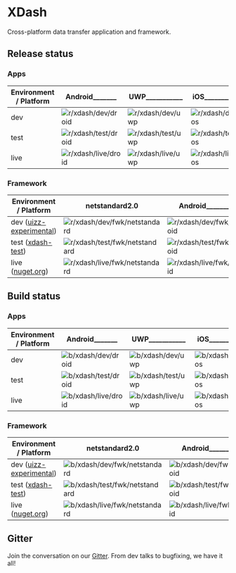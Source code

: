 # XDash
Cross-platform data transfer application and framework.

## Release status

### Apps

| Environment / Platform    | Android_______                           | UWP___________                        | iOS___________                        | macOS_________                            | Linux_________                            | CLI___________                                |
|---------------------------|-------------------------------------------|---------------------------------------|---------------------------------------|-------------------------------------------|-------------------------------------------|-----------------------------------------------|
| dev                       | ![r/xdash/dev/droid][r/xdash/dev/droid]   | ![r/xdash/dev/uwp][r/xdash/dev/uwp]   | ![r/xdash/dev/ios][r/xdash/dev/ios]   | ![r/xdash/dev/macos][r/xdash/dev/macos]   | ![r/xdash/dev/linux][r/xdash/dev/linux]   | ![r/xdash/dev/netcore][r/xdash/dev/netcore]   | 
| test                      | ![r/xdash/test/droid][r/xdash/test/droid] | ![r/xdash/test/uwp][r/xdash/test/uwp] | ![r/xdash/test/ios][r/xdash/test/ios] | ![r/xdash/test/macos][r/xdash/test/macos] | ![r/xdash/test/linux][r/xdash/test/linux] | ![r/xdash/test/netcore][r/xdash/test/netcore] |
| live                      | ![r/xdash/live/droid][r/xdash/live/droid] | ![r/xdash/live/uwp][r/xdash/live/uwp] | ![r/xdash/live/ios][r/xdash/live/ios] | ![r/xdash/live/macos][r/xdash/live/macos] | ![r/xdash/live/linux][r/xdash/live/linux] | ![r/xdash/live/netcore][r/xdash/live/netcore] |

### Framework

| Environment / Platform                            | netstandard2.0                                                | Android_______                                    | UWP___________                                | iOS___________                                | macOS_________                                    | Linux_________                                    | netocre2.0____                                        |
|---------------------------------------------------|---------------------------------------------------------------|---------------------------------------------------|-----------------------------------------------|-----------------------------------------------|---------------------------------------------------|---------------------------------------------------|-------------------------------------------------------|
| dev ([uizz-experimental][uizz-experimental])      | ![r/xdash/dev/fwk/netstandard][r/xdash/dev/fwk/netstandard]   | ![r/xdash/dev/fwk/droid][r/xdash/dev/fwk/droid]   | ![r/xdash/dev/fwk/uwp][r/xdash/dev/fwk/uwp]   | ![r/xdash/dev/fwk/ios][r/xdash/dev/fwk/ios]   | ![r/xdash/dev/fwk/macos][r/xdash/dev/fwk/macos]   | ![r/xdash/dev/fwk/linux][r/xdash/dev/fwk/linux]   | ![r/xdash/dev/fwk/netcore][r/xdash/dev/fwk/netcore]   | 
| test ([xdash-test][xdash-test])                   | ![r/xdash/test/fwk/netstandard][r/xdash/test/fwk/netstandard] | ![r/xdash/test/fwk/droid][r/xdash/test/fwk/droid] | ![r/xdash/test/fwk/uwp][r/xdash/test/fwk/uwp] | ![r/xdash/test/fwk/ios][r/xdash/test/fwk/ios] | ![r/xdash/test/fwk/macos][r/xdash/test/fwk/macos] | ![r/xdash/test/fwk/linux][r/xdash/test/fwk/linux] | ![r/xdash/test/fwk/netcore][r/xdash/test/fwk/netcore] |
| live ([nuget.org][nuget-org])                     | ![r/xdash/live/fwk/netstandard][r/xdash/live/fwk/netstandard] | ![r/xdash/live/fwk/droid][r/xdash/live/fwk/droid] | ![r/xdash/live/fwk/uwp][r/xdash/live/fwk/uwp] | ![r/xdash/live/fwk/ios][r/xdash/live/fwk/ios] | ![r/xdash/live/fwk/macos][r/xdash/live/fwk/macos] | ![r/xdash/live/fwk/linux][r/xdash/live/fwk/linux] | ![r/xdash/live/fwk/netcore][r/xdash/live/fwk/netcore] |

## Build status

### Apps

| Environment / Platform    | Android_______                           | UWP___________                        | iOS___________                        | macOS_________                            | Linux_________                            | CLI___________                                |
|---------------------------|-------------------------------------------|---------------------------------------|---------------------------------------|-------------------------------------------|-------------------------------------------|-----------------------------------------------|
| dev                       | ![b/xdash/dev/droid][b/xdash/dev/droid]   | ![b/xdash/dev/uwp][b/xdash/dev/uwp]   | ![b/xdash/dev/ios][b/xdash/dev/ios]   | ![b/xdash/dev/macos][b/xdash/dev/macos]   | ![b/xdash/dev/linux][b/xdash/dev/linux]   | ![b/xdash/dev/netcore][b/xdash/dev/netcore]   | 
| test                      | ![b/xdash/test/droid][b/xdash/test/droid] | ![b/xdash/test/uwp][b/xdash/test/uwp] | ![b/xdash/test/ios][b/xdash/test/ios] | ![b/xdash/test/macos][b/xdash/test/macos] | ![b/xdash/test/linux][b/xdash/test/linux] | ![b/xdash/test/netcore][b/xdash/test/netcore] |
| live                      | ![b/xdash/live/droid][b/xdash/live/droid] | ![b/xdash/live/uwp][b/xdash/live/uwp] | ![b/xdash/live/ios][b/xdash/live/ios] | ![b/xdash/live/macos][b/xdash/live/macos] | ![b/xdash/live/linux][b/xdash/live/linux] | ![b/xdash/live/netcore][b/xdash/live/netcore] |

### Framework

| Environment / Platform                            | netstandard2.0                                                | Android_______                                    | UWP___________                                | iOS___________                                | macOS_________                                    | Linux_________                                    | netocre2.0____                                        |
|---------------------------------------------------|---------------------------------------------------------------|---------------------------------------------------|-----------------------------------------------|-----------------------------------------------|---------------------------------------------------|---------------------------------------------------|-------------------------------------------------------|
| dev ([uizz-experimental][uizz-experimental])      | ![b/xdash/dev/fwk/netstandard][b/xdash/dev/fwk/netstandard]   | ![b/xdash/dev/fwk/droid][b/xdash/dev/fwk/droid]   | ![b/xdash/dev/fwk/uwp][b/xdash/dev/fwk/uwp]   | ![b/xdash/dev/fwk/ios][b/xdash/dev/fwk/ios]   | ![b/xdash/dev/fwk/macos][b/xdash/dev/fwk/macos]   | ![b/xdash/dev/fwk/linux][b/xdash/dev/fwk/linux]   | ![b/xdash/dev/fwk/netcore][b/xdash/dev/fwk/netcore]   | 
| test ([xdash-test][xdash-test])                   | ![b/xdash/test/fwk/netstandard][b/xdash/dev/fwk/netstandard]  | ![b/xdash/test/fwk/droid][b/xdash/test/fwk/droid] | ![b/xdash/test/fwk/uwp][b/xdash/test/fwk/uwp] | ![b/xdash/test/fwk/ios][b/xdash/test/fwk/ios] | ![b/xdash/test/fwk/macos][b/xdash/test/fwk/macos] | ![b/xdash/test/fwk/linux][b/xdash/test/fwk/linux] | ![b/xdash/test/fwk/netcore][b/xdash/test/fwk/netcore] |
| live ([nuget.org][nuget-org])                     | ![b/xdash/live/fwk/netstandard][b/xdash/dev/fwk/netstandard]  | ![b/xdash/live/fwk/droid][b/xdash/live/fwk/droid] | ![b/xdash/live/fwk/uwp][b/xdash/live/fwk/uwp] | ![b/xdash/live/fwk/ios][b/xdash/live/fwk/ios] | ![b/xdash/live/fwk/macos][b/xdash/live/fwk/macos] | ![b/xdash/live/fwk/linux][b/xdash/live/fwk/linux] | ![b/xdash/live/fwk/netcore][b/xdash/live/fwk/netcore] |

## Gitter

Join the conversation on our [Gitter][xdash-gitter]. From dev talks to bugfixing, we have it all!

[uizz-experimental]: https://www.myget.org/F/uizz-experimental/api/v3/index.json
[xdash-test]: https://www.myget.org/F/xdash-test/api/v3/index.json
[nuget-org]: https://api.nuget.org/v3/index.json
[xdash-gitter]: https://gitter.im/xdashchat

[b/xdash/dev/droid]: https://uizz.visualstudio.com/_apis/public/build/definitions/0693d9f8-6ad5-479a-9a20-84b3ff321d32/6/badge
[b/xdash/test/droid]: https://uizz.visualstudio.com/_apis/public/build/definitions/0693d9f8-6ad5-479a-9a20-84b3ff321d32/9/badge
[b/xdash/live/droid]: https://uizz.visualstudio.com/_apis/public/build/definitions/0693d9f8-6ad5-479a-9a20-84b3ff321d32/10/badge

[b/xdash/dev/uwp]: https://uizz.visualstudio.com/_apis/public/build/definitions/0693d9f8-6ad5-479a-9a20-84b3ff321d32/8/badge
[b/xdash/test/uwp]: https://uizz.visualstudio.com/_apis/public/build/definitions/0693d9f8-6ad5-479a-9a20-84b3ff321d32/11/badge
[b/xdash/live/uwp]: https://uizz.visualstudio.com/_apis/public/build/definitions/0693d9f8-6ad5-479a-9a20-84b3ff321d32/12/badge

[b/xdash/dev/ios]: https://img.shields.io/vso/build/larsbrinkhoff/953a34b9-5966-4923-a48a-c41874cfb5f5/1.svg
[b/xdash/test/ios]: https://img.shields.io/vso/build/larsbrinkhoff/953a34b9-5966-4923-a48a-c41874cfb5f5/1.svg
[b/xdash/live/ios]: https://img.shields.io/vso/build/larsbrinkhoff/953a34b9-5966-4923-a48a-c41874cfb5f5/1.svg

[b/xdash/dev/macos]: https://img.shields.io/vso/build/larsbrinkhoff/953a34b9-5966-4923-a48a-c41874cfb5f5/1.svg
[b/xdash/test/macos]: https://img.shields.io/vso/build/larsbrinkhoff/953a34b9-5966-4923-a48a-c41874cfb5f5/1.svg
[b/xdash/live/macos]: https://img.shields.io/vso/build/larsbrinkhoff/953a34b9-5966-4923-a48a-c41874cfb5f5/1.svg

[b/xdash/dev/linux]: https://img.shields.io/vso/build/larsbrinkhoff/953a34b9-5966-4923-a48a-c41874cfb5f5/1.svg
[b/xdash/test/linux]: https://img.shields.io/vso/build/larsbrinkhoff/953a34b9-5966-4923-a48a-c41874cfb5f5/1.svg
[b/xdash/live/linux]: https://img.shields.io/vso/build/larsbrinkhoff/953a34b9-5966-4923-a48a-c41874cfb5f5/1.svg

[b/xdash/dev/netcore]: https://uizz.visualstudio.com/_apis/public/build/definitions/0693d9f8-6ad5-479a-9a20-84b3ff321d32/16/badge
[b/xdash/test/netcore]: https://uizz.visualstudio.com/_apis/public/build/definitions/0693d9f8-6ad5-479a-9a20-84b3ff321d32/17/badge
[b/xdash/live/netcore]: https://uizz.visualstudio.com/_apis/public/build/definitions/0693d9f8-6ad5-479a-9a20-84b3ff321d32/18/badge

[b/xdash/dev/fwk/netstandard]: https://uizz.visualstudio.com/_apis/public/build/definitions/0693d9f8-6ad5-479a-9a20-84b3ff321d32/13/badge
[b/xdash/test/fwk/netstandard]: https://uizz.visualstudio.com/_apis/public/build/definitions/0693d9f8-6ad5-479a-9a20-84b3ff321d32/14/badge
[b/xdash/live/fwk/netstandard]: https://uizz.visualstudio.com/_apis/public/build/definitions/0693d9f8-6ad5-479a-9a20-84b3ff321d32/15/badge
 
[b/xdash/dev/fwk/droid]: https://uizz.visualstudio.com/_apis/public/build/definitions/0693d9f8-6ad5-479a-9a20-84b3ff321d32/20/badge
[b/xdash/test/fwk/droid]: https://uizz.visualstudio.com/_apis/public/build/definitions/0693d9f8-6ad5-479a-9a20-84b3ff321d32/21/badge
[b/xdash/live/fwk/droid]: https://uizz.visualstudio.com/_apis/public/build/definitions/0693d9f8-6ad5-479a-9a20-84b3ff321d32/22/badge

[b/xdash/dev/fwk/uwp]: https://uizz.visualstudio.com/_apis/public/build/definitions/0693d9f8-6ad5-479a-9a20-84b3ff321d32/25/badge
[b/xdash/test/fwk/uwp]: https://uizz.visualstudio.com/_apis/public/build/definitions/0693d9f8-6ad5-479a-9a20-84b3ff321d32/26/badge
[b/xdash/live/fwk/uwp]: https://uizz.visualstudio.com/_apis/public/build/definitions/0693d9f8-6ad5-479a-9a20-84b3ff321d32/27/badge

[b/xdash/dev/fwk/ios]: https://img.shields.io/vso/build/larsbrinkhoff/953a34b9-5966-4923-a48a-c41874cfb5f5/1.svg
[b/xdash/test/fwk/ios]: https://img.shields.io/vso/build/larsbrinkhoff/953a34b9-5966-4923-a48a-c41874cfb5f5/1.svg
[b/xdash/live/fwk/ios]: https://img.shields.io/vso/build/larsbrinkhoff/953a34b9-5966-4923-a48a-c41874cfb5f5/1.svg

[b/xdash/dev/fwk/macos]: https://img.shields.io/vso/build/larsbrinkhoff/953a34b9-5966-4923-a48a-c41874cfb5f5/1.svg
[b/xdash/test/fwk/macos]: https://img.shields.io/vso/build/larsbrinkhoff/953a34b9-5966-4923-a48a-c41874cfb5f5/1.svg
[b/xdash/live/fwk/macos]: https://img.shields.io/vso/build/larsbrinkhoff/953a34b9-5966-4923-a48a-c41874cfb5f5/1.svg

[b/xdash/dev/fwk/linux]: https://img.shields.io/vso/build/larsbrinkhoff/953a34b9-5966-4923-a48a-c41874cfb5f5/1.svg
[b/xdash/test/fwk/linux]: https://img.shields.io/vso/build/larsbrinkhoff/953a34b9-5966-4923-a48a-c41874cfb5f5/1.svg
[b/xdash/live/fwk/linux]: https://img.shields.io/vso/build/larsbrinkhoff/953a34b9-5966-4923-a48a-c41874cfb5f5/1.svg

[b/xdash/dev/fwk/netcore]: https://uizz.visualstudio.com/_apis/public/build/definitions/0693d9f8-6ad5-479a-9a20-84b3ff321d32/19/badge
[b/xdash/test/fwk/netcore]: https://uizz.visualstudio.com/_apis/public/build/definitions/0693d9f8-6ad5-479a-9a20-84b3ff321d32/23/badge
[b/xdash/live/fwk/netcore]: https://uizz.visualstudio.com/_apis/public/build/definitions/0693d9f8-6ad5-479a-9a20-84b3ff321d32/24/badge




[r/xdash/dev/droid]: https://img.shields.io/vso/build/larsbrinkhoff/953a34b9-5966-4923-a48a-c41874cfb5f5/1.svg
[r/xdash/test/droid]: https://img.shields.io/vso/build/larsbrinkhoff/953a34b9-5966-4923-a48a-c41874cfb5f5/1.svg
[r/xdash/live/droid]: https://img.shields.io/vso/build/larsbrinkhoff/953a34b9-5966-4923-a48a-c41874cfb5f5/1.svg
 
[r/xdash/dev/uwp]: https://img.shields.io/vso/build/larsbrinkhoff/953a34b9-5966-4923-a48a-c41874cfb5f5/1.svg
[r/xdash/test/uwp]: https://img.shields.io/vso/build/larsbrinkhoff/953a34b9-5966-4923-a48a-c41874cfb5f5/1.svg
[r/xdash/live/uwp]: https://img.shields.io/vso/build/larsbrinkhoff/953a34b9-5966-4923-a48a-c41874cfb5f5/1.svg
 
[r/xdash/dev/ios]: https://img.shields.io/vso/build/larsbrinkhoff/953a34b9-5966-4923-a48a-c41874cfb5f5/1.svg
[r/xdash/test/ios]: https://img.shields.io/vso/build/larsbrinkhoff/953a34b9-5966-4923-a48a-c41874cfb5f5/1.svg
[r/xdash/live/ios]: https://img.shields.io/vso/build/larsbrinkhoff/953a34b9-5966-4923-a48a-c41874cfb5f5/1.svg
 
[r/xdash/dev/macos]: https://img.shields.io/vso/build/larsbrinkhoff/953a34b9-5966-4923-a48a-c41874cfb5f5/1.svg
[r/xdash/test/macos]: https://img.shields.io/vso/build/larsbrinkhoff/953a34b9-5966-4923-a48a-c41874cfb5f5/1.svg
[r/xdash/live/macos]: https://img.shields.io/vso/build/larsbrinkhoff/953a34b9-5966-4923-a48a-c41874cfb5f5/1.svg
 
[r/xdash/dev/linux]: https://img.shields.io/vso/build/larsbrinkhoff/953a34b9-5966-4923-a48a-c41874cfb5f5/1.svg
[r/xdash/test/linux]: https://img.shields.io/vso/build/larsbrinkhoff/953a34b9-5966-4923-a48a-c41874cfb5f5/1.svg
[r/xdash/live/linux]: https://img.shields.io/vso/build/larsbrinkhoff/953a34b9-5966-4923-a48a-c41874cfb5f5/1.svg
 
[r/xdash/dev/netcore]: https://img.shields.io/vso/build/larsbrinkhoff/953a34b9-5966-4923-a48a-c41874cfb5f5/1.svg
[r/xdash/test/netcore]: https://img.shields.io/vso/build/larsbrinkhoff/953a34b9-5966-4923-a48a-c41874cfb5f5/1.svg
[r/xdash/live/netcore]: https://img.shields.io/vso/build/larsbrinkhoff/953a34b9-5966-4923-a48a-c41874cfb5f5/1.svg

[r/xdash/dev/fwk/netstandard]: https://img.shields.io/myget/uizz-experimental/v/XDash.Framework.svg
[r/xdash/test/fwk/netstandard]: https://img.shields.io/myget/xdash-test/v/XDash.Framework.svg
[r/xdash/live/fwk/netstandard]: https://img.shields.io/nuget/v/XDash.Framework.svg

[r/xdash/dev/fwk/droid]: https://img.shields.io/myget/uizz-experimental/v/XDash.Framework.Android.svg
[r/xdash/test/fwk/droid]: https://img.shields.io/myget/xdash-test/v/XDash.Framework.Android.svg
[r/xdash/live/fwk/droid]: https://img.shields.io/nuget/v/XDash.Framework.Android.svg
 
[r/xdash/dev/fwk/uwp]: https://img.shields.io/myget/uizz-experimental/v/XDash.Framework.UWP.svg
[r/xdash/test/fwk/uwp]: https://img.shields.io/myget/xdash-test/v/XDash.Framework.UWP.svg
[r/xdash/live/fwk/uwp]: https://img.shields.io/nuget/v/XDash.Framework.UWP.svg
 
[r/xdash/dev/fwk/ios]: https://img.shields.io/myget/uizz-experimental/v/XDash.Framework.iOS.svg
[r/xdash/test/fwk/ios]: https://img.shields.io/myget/xdash-test/v/XDash.Framework.iOS.svg
[r/xdash/live/fwk/ios]: https://img.shields.io/nuget/v/XDash.Framework.iOS.svg
 
[r/xdash/dev/fwk/macos]: https://img.shields.io/myget/uizz-experimental/v/XDash.Framework.macOS.svg
[r/xdash/test/fwk/macos]: https://img.shields.io/myget/xdash-test/v/XDash.Framework.macOS.svg
[r/xdash/live/fwk/macos]: https://img.shields.io/nuget/v/XDash.Framework.macOS.svg
 
[r/xdash/dev/fwk/linux]: https://img.shields.io/myget/uizz-experimental/v/XDash.Framework.Linux.svg
[r/xdash/test/fwk/linux]: https://img.shields.io/myget/xdash-test/v/XDash.Framework.Linux.svg
[r/xdash/live/fwk/linux]: https://img.shields.io/nuget/v/XDash.Framework.Linux.svg
 
[r/xdash/dev/fwk/netcore]: https://img.shields.io/myget/uizz-experimental/v/XDash.Framework.Core.svg
[r/xdash/test/fwk/netcore]: https://img.shields.io/myget/xdash-test/v/XDash.Framework.Core.svg
[r/xdash/live/fwk/netcore]: https://img.shields.io/nuget/v/XDash.Framework.Core.svg